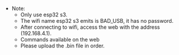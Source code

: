 - Note: 
  + Only use esp32 s3.
  + The wifi name esp32 s3 emits is BAD_USB, it has no password.
  + After connecting to wifi, access the web with the address (192.168.4.1).
  + Commands available on the web
  + Please upload the .bin file in order.

